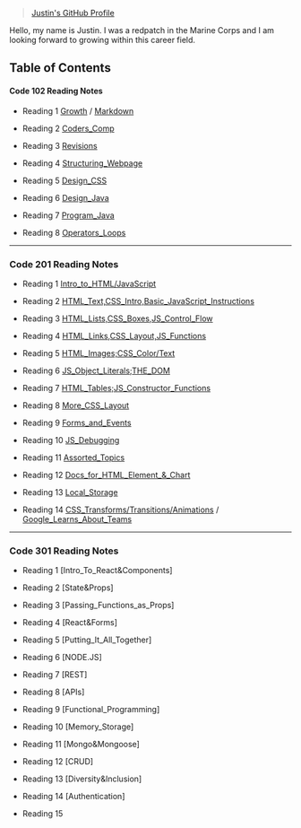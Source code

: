 > [Justin's GitHub Profile](https://github.com/IEMJustin)

Hello, my name is Justin.
I was a redpatch in the Marine Corps and I am looking forward to growing within this career field.

## Table of Contents

#### Code 102 Reading Notes
- Reading 1 [Growth](https://iemjustin.github.io/reading-notes/growth) / [Markdown](https://iemjustin.github.io/reading-notes/Learning-Markdown)

- Reading 2 [Coders_Comp](https://iemjustin.github.io/reading-notes/Text-Editor)

- Reading 3 [Revisions](https://iemjustin.github.io/reading-notes/revisionandcloud)

- Reading 4 [Structuring_Webpage](https://iemjustin.github.io/reading-notes/structuring_webpage)

- Reading 5 [Design_CSS](https://iemjustin.github.io/reading-notes/css)

- Reading 6 [Design_Java](https://iemjustin.github.io/reading-notes/aboutjava)

- Reading 7 [Program_Java](https://iemjustin.github.io/reading-notes/projs)

- Reading 8 [Operators_Loops](https://iemjustin.github.io/reading-notes/OpsLoops)

***
### Code 201 Reading Notes
- Reading 1 [Intro_to_HTML/JavaScript](https://iemjustin.github.io/reading-notes/class-01)

- Reading 2 [HTML_Text,CSS_Intro,Basic_JavaScript_Instructions](https://iemjustin.github.io/reading-notes/class-02)

- Reading 3 [HTML_Lists,CSS_Boxes,JS_Control_Flow](https://iemjustin.github.io/reading-notes/class-03)

- Reading 4 [HTML_Links,CSS_Layout,JS_Functions](https://iemjustin.github.io/reading-notes/class-04)

- Reading 5 [HTML_Images;CSS_Color/Text](https://iemjustin.github.io/reading-notes/class-05)

- Reading 6 [JS_Object_Literals;THE_DOM](https://iemjustin.github.io/reading-notes/class-06)

- Reading 7 [HTML_Tables;JS_Constructor_Functions](https://iemjustin.github.io/reading-notes/class-07)

- Reading 8 [More_CSS_Layout](https://iemjustin.github.io/reading-notes/class-08)

- Reading 9 [Forms_and_Events](https://iemjustin.github.io/reading-notes/class-09)

- Reading 10 [JS_Debugging](https://iemjustin.github.io/reading-notes/class-10)

- Reading 11 [Assorted_Topics](https://iemjustin.github.io/reading-notes/class-11)

- Reading 12 [Docs_for_HTML_Element_&_Chart](https://iemjustin.github.io/reading-notes/class-12)

- Reading 13 [Local_Storage](https://iemjustin.github.io/reading-notes/class-13)

- Reading 14 [CSS_Transforms/Transitions/Animations](https://iemjustin.github.io/reading-notes/class-14a) / [Google_Learns_About_Teams](https://iemjustin.github.io/reading-notes/class-14b)

***
### Code 301 Reading Notes
- Reading 1 [Intro_To_React&Components]

- Reading 2 [State&Props]

- Reading 3 [Passing_Functions_as_Props]

- Reading 4 [React&Forms]

- Reading 5 [Putting_It_All_Together]

- Reading 6 [NODE.JS]

- Reading 7 [REST]

- Reading 8 [APIs]

- Reading 9 [Functional_Programming]

- Reading 10 [Memory_Storage]

- Reading 11 [Mongo&Mongoose]

- Reading 12 [CRUD]

- Reading 13 [Diversity&Inclusion]

- Reading 14 [Authentication]

- Reading 15